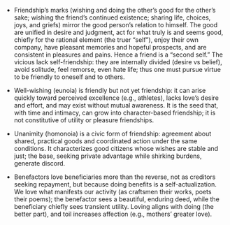 - Friendship’s marks (wishing and doing the other’s good for the other’s sake; wishing the friend’s continued existence; sharing life, choices, joys, and griefs) mirror the good person’s relation to himself. The good are unified in desire and judgment, act for what truly is and seems good, chiefly for the rational element (the truer “self”), enjoy their own company, have pleasant memories and hopeful prospects, and are consistent in pleasures and pains. Hence a friend is a “second self.” The vicious lack self-friendship: they are internally divided (desire vs belief), avoid solitude, feel remorse, even hate life; thus one must pursue virtue to be friendly to oneself and to others.

- Well-wishing (eunoia) is friendly but not yet friendship: it can arise quickly toward perceived excellence (e.g., athletes), lacks love’s desire and effort, and may exist without mutual awareness. It is the seed that, with time and intimacy, can grow into character-based friendship; it is not constitutive of utility or pleasure friendships.

- Unanimity (homonoia) is a civic form of friendship: agreement about shared, practical goods and coordinated action under the same conditions. It characterizes good citizens whose wishes are stable and just; the base, seeking private advantage while shirking burdens, generate discord.

- Benefactors love beneficiaries more than the reverse, not as creditors seeking repayment, but because doing benefits is a self-actualization. We love what manifests our activity (as craftsmen their works, poets their poems); the benefactor sees a beautiful, enduring deed, while the beneficiary chiefly sees transient utility. Loving aligns with doing (the better part), and toil increases affection (e.g., mothers’ greater love).